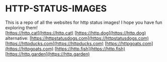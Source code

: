 # HTTP-STATUS-IMAGES
This is a repo of all the websites for http status images! I hope you have fun exploring them!
\
[https://http.cat](https://http.cat)
[https://http.dog](https://http.dog) alternative: [https://httpstatusdogs.com](https://httpstatusdogs.com)
[https://httpducks.com](https://httpducks.com)
[https://httpgoats.com](https://httpgoats.com)
[https://http.fish](https://http.fish)
[https://http.garden](https://http.garden)
